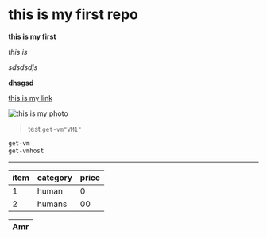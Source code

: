 # this is my first repo 

**this is my first**

_this is_ 

_sdsdsdjs_

**dhsgsd**


[this is my link](https://www.google.com/) 

![this is my photo](https://www.vodafone.com/content/dam/vodcom/images/vdf_images_2019/home/home-professionals-at-vodafone.jpg.rendition.1984.1984.jpg)

> test
`get-vm"VM1"`

```powershell
get-vm
get-vmhost
```

---

|item|category|price|
|---|---|---|
|1|human|0|
|2|humans|00|

|Amr|
|---|

